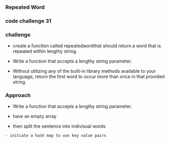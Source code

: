 ### Repeated Word
### code challenge 31

### challenge
   - create a function called repeatedwordthat should return a word that is repeated within lengthy string.

   - Write a function that accepts a lengthy string parameter.

   - Without utilizing any of the built-in library methods available to your language, return the first word to occur more than once in that provided string.

### Approach
   - Write a function that accepts a lengthy string parameter.
   - have an empty array

   - then split the sentence into indivisual words

    - initiate a hash map to use key value pairs


